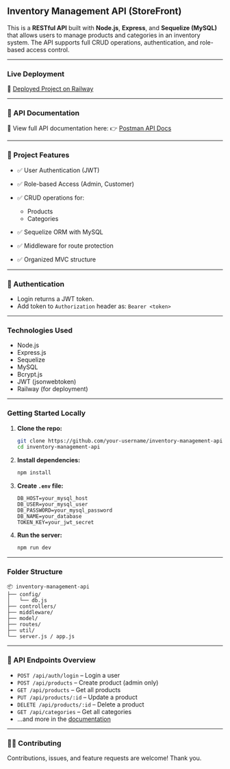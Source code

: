 ## Inventory Management API (StoreFront)

This is a **RESTful API** built with **Node.js**, **Express**, and **Sequelize (MySQL)** that allows users to manage products and categories in an inventory system. The API supports full CRUD operations, authentication, and role-based access control.

---

###  Live Deployment

🔗 [Deployed Project on Railway](https://inventorymanagement-production-f5e6.up.railway.app/)

---

### 📘 API Documentation

📄 View full API documentation here:
👉 [Postman API Docs](https://documenter.getpostman.com/view/43171328/2sB2qcCgRX)

---

### 📁 Project Features

* ✅ User Authentication (JWT)
* ✅ Role-based Access (Admin, Customer)
* ✅ CRUD operations for:

  * Products
  * Categories
* ✅ Sequelize ORM with MySQL
* ✅ Middleware for route protection
* ✅ Organized MVC structure

---

### 🔐 Authentication

* Login returns a JWT token.
* Add token to `Authorization` header as:
  `Bearer <token>`

---

###  Technologies Used

* Node.js
* Express.js
* Sequelize
* MySQL
* Bcrypt.js
* JWT (jsonwebtoken)
* Railway (for deployment)

---

###  Getting Started Locally

1. **Clone the repo:**

   ```bash
   git clone https://github.com/your-username/inventory-management-api.git
   cd inventory-management-api
   ```

2. **Install dependencies:**

   ```bash
   npm install
   ```

3. **Create `.env` file:**

   ```
   DB_HOST=your_mysql_host
   DB_USER=your_mysql_user
   DB_PASSWORD=your_mysql_password
   DB_NAME=your_database
   TOKEN_KEY=your_jwt_secret
   ```

4. **Run the server:**

   ```bash
   npm run dev
   ```

---

###  Folder Structure

```
📦 inventory-management-api
├── config/
│   └── db.js
├── controllers/
├── middleware/
├── model/
├── routes/
├── util/
└── server.js / app.js
```

---

### 📮 API Endpoints Overview

* `POST /api/auth/login` – Login a user
* `POST /api/products` – Create product (admin only)
* `GET /api/products` – Get all products
* `PUT /api/products/:id` – Update a product
* `DELETE /api/products/:id` – Delete a product
* `GET /api/categories` – Get all categories
* ...and more in the [documentation](https://documenter.getpostman.com/view/43171328/2sB2qcCgRX)

---

### 🧑‍💻 Contributing

Contributions, issues, and feature requests are welcome! 
Thank you.




